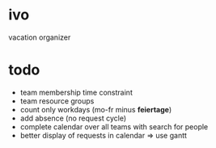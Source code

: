 # ivo
vacation organizer

# todo

- team membership time constraint
- team resource groups
- count only workdays (mo-fr minus **feiertage**)
- add absence (no request cycle)
- complete calendar over all teams with search for people
- better display of requests in calendar => use gantt
